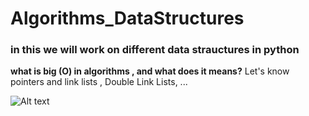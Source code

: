 # Algorithms_DataStructures
### in this we will work on different data strauctures in python 
**what is big (O) in algorithms , and what does it means?**
Let's know pointers and link lists , Double Link Lists, ...

![Alt text](https://github.com/sepehr21ar/Algorithms_DataStructures/blob/main/download.png)

